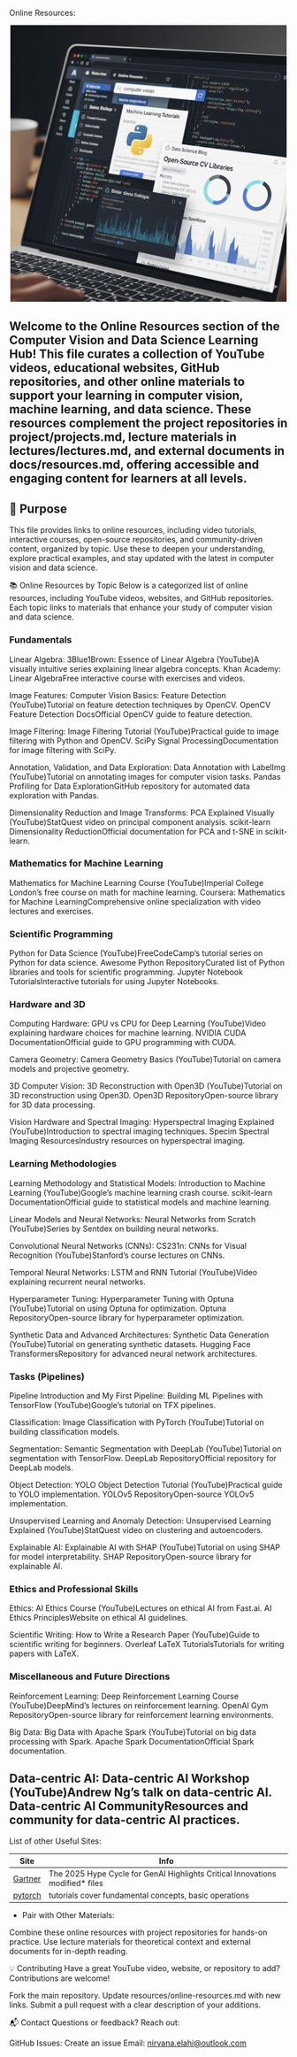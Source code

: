 Online Resources:

<p align="center">
  <img src="https://github.com/ties2/ComputerVision-DataScience-Master/blob/main/resources/resource.png" alt="Computer Vision Logo" width="500" />
</p>

  
Welcome to the Online Resources section of the Computer Vision and Data Science Learning Hub! This file curates a collection of YouTube videos, educational websites, GitHub repositories, and other online materials to support your learning in computer vision, machine learning, and data science. These resources complement the project repositories in project/projects.md, lecture materials in lectures/lectures.md, and external documents in docs/resources.md, offering accessible and engaging content for learners at all levels.
---
## 🎯 Purpose
This file provides links to online resources, including video tutorials, interactive courses, open-source repositories, and community-driven content, organized by topic. Use these to deepen your understanding, explore practical examples, and stay updated with the latest in computer vision and data science.

📚 Online Resources by Topic
Below is a categorized list of online resources, including YouTube videos, websites, and GitHub repositories. Each topic links to materials that enhance your study of computer vision and data science.

### Fundamentals

Linear Algebra:
3Blue1Brown: Essence of Linear Algebra (YouTube)A visually intuitive series explaining linear algebra concepts.
Khan Academy: Linear AlgebraFree interactive course with exercises and videos.


Image Features:
Computer Vision Basics: Feature Detection (YouTube)Tutorial on feature detection techniques by OpenCV.
OpenCV Feature Detection DocsOfficial OpenCV guide to feature detection.


Image Filtering:
Image Filtering Tutorial (YouTube)Practical guide to image filtering with Python and OpenCV.
SciPy Signal ProcessingDocumentation for image filtering with SciPy.


Annotation, Validation, and Data Exploration:
Data Annotation with LabelImg (YouTube)Tutorial on annotating images for computer vision tasks.
Pandas Profiling for Data ExplorationGitHub repository for automated data exploration with Pandas.


Dimensionality Reduction and Image Transforms:
PCA Explained Visually (YouTube)StatQuest video on principal component analysis.
scikit-learn Dimensionality ReductionOfficial documentation for PCA and t-SNE in scikit-learn.



### Mathematics for Machine Learning

Mathematics for Machine Learning Course (YouTube)Imperial College London’s free course on math for machine learning.
Coursera: Mathematics for Machine LearningComprehensive online specialization with video lectures and exercises.

### Scientific Programming

Python for Data Science (YouTube)FreeCodeCamp’s tutorial series on Python for data science.
Awesome Python RepositoryCurated list of Python libraries and tools for scientific programming.
Jupyter Notebook TutorialsInteractive tutorials for using Jupyter Notebooks.

### Hardware and 3D

Computing Hardware:
GPU vs CPU for Deep Learning (YouTube)Video explaining hardware choices for machine learning.
NVIDIA CUDA DocumentationOfficial guide to GPU programming with CUDA.


Camera Geometry:
Camera Geometry Basics (YouTube)Tutorial on camera models and projective geometry.


3D Computer Vision:
3D Reconstruction with Open3D (YouTube)Tutorial on 3D reconstruction using Open3D.
Open3D RepositoryOpen-source library for 3D data processing.


Vision Hardware and Spectral Imaging:
Hyperspectral Imaging Explained (YouTube)Introduction to spectral imaging techniques.
Specim Spectral Imaging ResourcesIndustry resources on hyperspectral imaging.



### Learning Methodologies

Learning Methodology and Statistical Models:
Introduction to Machine Learning (YouTube)Google’s machine learning crash course.
scikit-learn DocumentationOfficial guide to statistical models and machine learning.


Linear Models and Neural Networks:
Neural Networks from Scratch (YouTube)Series by Sentdex on building neural networks.


Convolutional Neural Networks (CNNs):
CS231n: CNNs for Visual Recognition (YouTube)Stanford’s course lectures on CNNs.


Temporal Neural Networks:
LSTM and RNN Tutorial (YouTube)Video explaining recurrent neural networks.


Hyperparameter Tuning:
Hyperparameter Tuning with Optuna (YouTube)Tutorial on using Optuna for optimization.
Optuna RepositoryOpen-source library for hyperparameter optimization.


Synthetic Data and Advanced Architectures:
Synthetic Data Generation (YouTube)Tutorial on generating synthetic datasets.
Hugging Face TransformersRepository for advanced neural network architectures.



### Tasks (Pipelines)

Pipeline Introduction and My First Pipeline:
Building ML Pipelines with TensorFlow (YouTube)Google’s tutorial on TFX pipelines.


Classification:
Image Classification with PyTorch (YouTube)Tutorial on building classification models.


Segmentation:
Semantic Segmentation with DeepLab (YouTube)Tutorial on segmentation with TensorFlow.
DeepLab RepositoryOfficial repository for DeepLab models.


Object Detection:
YOLO Object Detection Tutorial (YouTube)Practical guide to YOLO implementation.
YOLOv5 RepositoryOpen-source YOLOv5 implementation.


Unsupervised Learning and Anomaly Detection:
Unsupervised Learning Explained (YouTube)StatQuest video on clustering and autoencoders.


Explainable AI:
Explainable AI with SHAP (YouTube)Tutorial on using SHAP for model interpretability.
SHAP RepositoryOpen-source library for explainable AI.



### Ethics and Professional Skills

Ethics:
AI Ethics Course (YouTube)Lectures on ethical AI from Fast.ai.
AI Ethics PrinciplesWebsite on ethical AI guidelines.


Scientific Writing:
How to Write a Research Paper (YouTube)Guide to scientific writing for beginners.
Overleaf LaTeX TutorialsTutorials for writing papers with LaTeX.



### Miscellaneous and Future Directions

Reinforcement Learning:
Deep Reinforcement Learning Course (YouTube)DeepMind’s lectures on reinforcement learning.
OpenAI Gym RepositoryOpen-source library for reinforcement learning environments.


Big Data:
Big Data with Apache Spark (YouTube)Tutorial on big data processing with Spark.
Apache Spark DocumentationOfficial Spark documentation.


Data-centric AI:
Data-centric AI Workshop (YouTube)Andrew Ng’s talk on data-centric AI.
Data-centric AI CommunityResources and community for data-centric AI practices.
---

List of other Useful Sites:

| Site       | Info                  |
| ------------- | ---------------------------- |
| [Gartner](https://www.gartner.com/en)  | The 2025 Hype Cycle for GenAI Highlights Critical Innovations modified* files |
| [pytorch](https://docs.pytorch.org/tutorials/intro.html) |  tutorials cover fundamental concepts, basic operations|

* Pair with Other Materials:

Combine these online resources with project repositories for hands-on practice.
Use lecture materials for theoretical context and external documents for in-depth reading.


💡 Contributing
Have a great YouTube video, website, or repository to add? Contributions are welcome!

Fork the main repository.
Update resources/online-resources.md with new links.
Submit a pull request with a clear description of your additions.

📬 Contact
Questions or feedback? Reach out:

GitHub Issues: Create an issue
Email: nirvana.elahi@outlook.com
